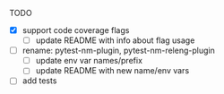TODO

- [x] support code coverage flags
  - [ ] update README with info about flag usage
- [ ] rename: pytest-nm-plugin, pytest-nm-releng-plugin
  - [ ] update env var names/prefix
  - [ ] update README with new name/env vars
- [ ] add tests
